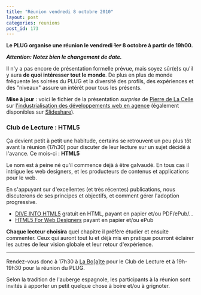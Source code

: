 ```yaml
---
title: "Réunion vendredi 8 octobre 2010"
layout: post
categories: reunions
post_id: 173
---
```

**Le PLUG organise une réunion le vendredi  <del>1er</del> 8 octobre à partir de 19h00.**

**_Attention: Notez bien le changement de date._**

Il n'y a pas encore de présentation formelle prévue, mais soyez sûr(e)s qu'il y aura **de quoi intéresser tout le monde**. De plus en plus de monde fréquente les soirées du PLUG et la diversité des profils, des expériences et des "niveaux" assure un intérêt pour tous les présents.

**Mise à jour** : voici le fichier de la présentation _surprise_ de [Pierre de La Celle](http://twitter.com/pierredelacelle) sur [l'industrialisation des développements web en agence](/pub/industrialiation_php_pierredelacelle.pdf) (également disponibles sur [Slideshare](http://slidesha.re/9GrF30)).

### Club de Lecture : HTML5

Ça devient petit à petit une habitude, certains se retrouvent un peu plus tôt avant la réunion (17h30) pour discuter de leur lecture sur un sujet décidé à l'avance. Ce mois-ci : **HTML5**

Le nom est à peine né qu'il commence déjà à être galvaudé. En tous cas il intrigue les web designers, et les producteurs de contenus et applications pour le web.

En s'appuyant sur d'excellentes (et très récentes) publications, nous discuterons de ses principes et objectifs, et comment gérer l'adoption progressive.

* [DIVE INTO HTML5](http://diveintohtml5.org/) gratuit en HTML, payant en papier et/ou PDF/ePub/…
* [HTML5 For Web Designers](http://books.alistapart.com/products/html5-for-web-designers) payant en papier et/ou ePub

**Chaque lecteur choisira** quel chapitre il préfère étudier et ensuite commenter. Ceux qui auront tout lu et déjà mis en pratique pourront éclairer les autres de leur vision globale et leur retour d'expérience.

----
Rendez-vous donc à 17h30 à [La Bo\[a\]te](http://laboate.com/) pour le Club de Lecture et à 19h-19h30 pour la réunion du PLUG. 

Selon la tradition de l'auberge espagnole, les participants à la réunion sont invités à apporter un petit quelque chose à boire et/ou à grignoter.
